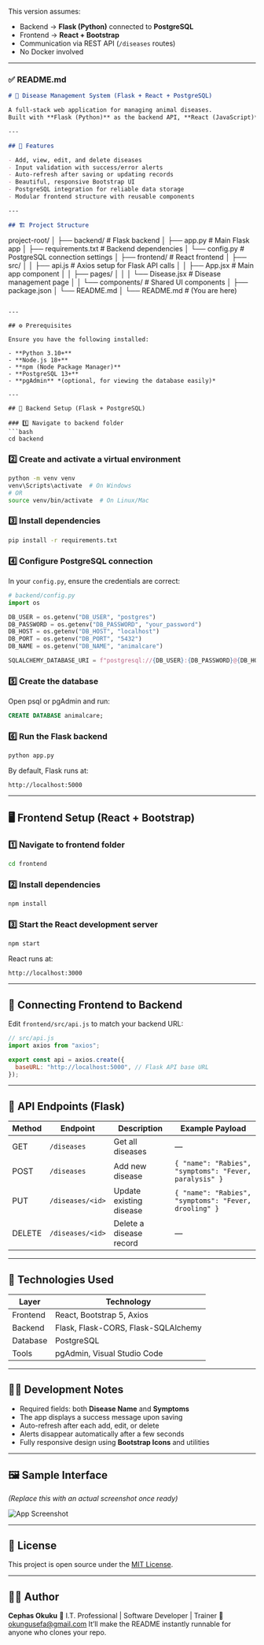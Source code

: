 This version assumes:
* Backend → **Flask (Python)** connected to **PostgreSQL**
* Frontend → **React + Bootstrap**
* Communication via REST API (`/diseases` routes)
* No Docker involved

---

### ✅ README.md

```markdown
# 🧬 Disease Management System (Flask + React + PostgreSQL)

A full-stack web application for managing animal diseases.  
Built with **Flask (Python)** as the backend API, **React (JavaScript)** as the frontend, and **PostgreSQL** as the database.

---

## 🚀 Features

- Add, view, edit, and delete diseases  
- Input validation with success/error alerts  
- Auto-refresh after saving or updating records  
- Beautiful, responsive Bootstrap UI  
- PostgreSQL integration for reliable data storage  
- Modular frontend structure with reusable components  

---

## 🏗️ Project Structure

```

project-root/
│
├── backend/                     # Flask backend
│   ├── app.py                   # Main Flask app
│   ├── requirements.txt         # Backend dependencies
│   └── config.py                # PostgreSQL connection settings
│
├── frontend/                    # React frontend
│   ├── src/
│   │   ├── api.js               # Axios setup for Flask API calls
│   │   ├── App.jsx              # Main app component
│   │   ├── pages/
│   │   │   └── Disease.jsx      # Disease management page
│   │   └── components/          # Shared UI components
│   ├── package.json
│   └── README.md
│
└── README.md                    # (You are here)

````

---

## ⚙️ Prerequisites

Ensure you have the following installed:

- **Python 3.10+**
- **Node.js 18+**
- **npm (Node Package Manager)**
- **PostgreSQL 13+**
- **pgAdmin** *(optional, for viewing the database easily)*

---

## 🧩 Backend Setup (Flask + PostgreSQL)

### 1️⃣ Navigate to backend folder
```bash
cd backend
````

### 2️⃣ Create and activate a virtual environment

```bash
python -m venv venv
venv\Scripts\activate  # On Windows
# OR
source venv/bin/activate  # On Linux/Mac
```

### 3️⃣ Install dependencies

```bash
pip install -r requirements.txt
```

### 4️⃣ Configure PostgreSQL connection

In your `config.py`, ensure the credentials are correct:

```python
# backend/config.py
import os

DB_USER = os.getenv("DB_USER", "postgres")
DB_PASSWORD = os.getenv("DB_PASSWORD", "your_password")
DB_HOST = os.getenv("DB_HOST", "localhost")
DB_PORT = os.getenv("DB_PORT", "5432")
DB_NAME = os.getenv("DB_NAME", "animalcare")

SQLALCHEMY_DATABASE_URI = f"postgresql://{DB_USER}:{DB_PASSWORD}@{DB_HOST}:{DB_PORT}/{DB_NAME}"
```

### 5️⃣ Create the database

Open psql or pgAdmin and run:

```sql
CREATE DATABASE animalcare;
```

### 6️⃣ Run the Flask backend

```bash
python app.py
```

By default, Flask runs at:

```
http://localhost:5000
```

---

## 🖥️ Frontend Setup (React + Bootstrap)

### 1️⃣ Navigate to frontend folder

```bash
cd frontend
```

### 2️⃣ Install dependencies

```bash
npm install
```

### 3️⃣ Start the React development server

```bash
npm start
```

React runs at:

```
http://localhost:3000
```

---

## 🔗 Connecting Frontend to Backend

Edit `frontend/src/api.js` to match your backend URL:

```javascript
// src/api.js
import axios from "axios";

export const api = axios.create({
  baseURL: "http://localhost:5000", // Flask API base URL
});
```

---

## 🧠 API Endpoints (Flask)

| Method | Endpoint         | Description             | Example Payload                                        |
| ------ | ---------------- | ----------------------- | ------------------------------------------------------ |
| GET    | `/diseases`      | Get all diseases        | —                                                      |
| POST   | `/diseases`      | Add new disease         | `{ "name": "Rabies", "symptoms": "Fever, paralysis" }` |
| PUT    | `/diseases/<id>` | Update existing disease | `{ "name": "Rabies", "symptoms": "Fever, drooling" }`  |
| DELETE | `/diseases/<id>` | Delete a disease record | —                                                      |

---

## 🧩 Technologies Used

| Layer    | Technology                          |
| -------- | ----------------------------------- |
| Frontend | React, Bootstrap 5, Axios           |
| Backend  | Flask, Flask-CORS, Flask-SQLAlchemy |
| Database | PostgreSQL                          |
| Tools    | pgAdmin, Visual Studio Code         |

---

## 🧑‍💻 Development Notes

* Required fields: both **Disease Name** and **Symptoms**
* The app displays a success message upon saving
* Auto-refresh after each add, edit, or delete
* Alerts disappear automatically after a few seconds
* Fully responsive design using **Bootstrap Icons** and utilities

---

## 🖼️ Sample Interface

*(Replace this with an actual screenshot once ready)*

![App Screenshot](./screenshot.png)

---

## 🧾 License

This project is open source under the [MIT License](LICENSE).

---

## 👨‍💻 Author

**Cephas Okuku**
💼 I.T. Professional | Software Developer | Trainer
📧 [okungusefa@gmail.com](mailto:okungusefa@gmail.com)
It’ll make the README instantly runnable for anyone who clones your repo.
```
